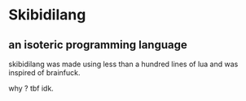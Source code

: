 # Skibidilang
## an isoteric programming language

skibidilang was made using less than a hundred lines of lua
and was inspired of brainfuck.

why ? tbf idk.
